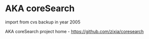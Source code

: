 # AKA coreSearch
import from cvs backup in year 2005

AKA coreSearch project home - https://github.com/zixia/coresearch
